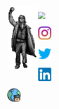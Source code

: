 <img align="left" src="images/bc-bender-bw.png" width="70">

<p>
<!-- spotify player -->
<a href="https://open.spotify.com/user/brandanmcdevitt"><img src="https://spotify-player-github-readme.vercel.app/api/spotify" width=435/></a></br>

<!-- instagram -->
<a href="https://instagram.com/brandanmcdevitt/"><img src="images/instagram.svg" width="30"/></a>
<!-- twitter -->
<a href="https://twitter.com/brandanmcdevitt"><img src="images/twitter.svg" width="30"/></a>
<!-- linkedin -->
<a href="https://linkedin.com/in/brandanmcdevitt/"><img src="images/linkedin.svg" width="30"/></a>
<!-- website -->
<a href="https://brandan.me"><img src="images/internet.svg" width="30"/></a>
</p>
